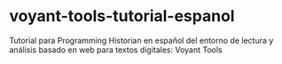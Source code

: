 # voyant-tools-tutorial-espanol
Tutorial para Programming Historian en español del entorno de lectura y análisis basado en web para textos digitales: Voyant Tools
